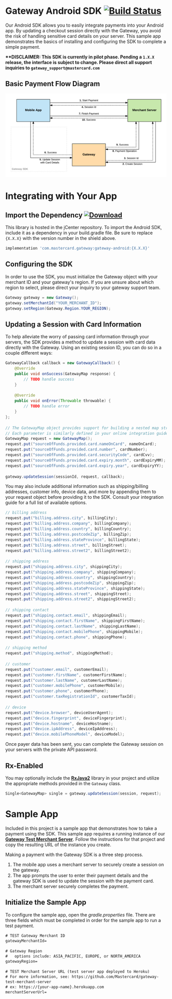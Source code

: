 # Gateway Android SDK [![Build Status](https://travis-ci.org/Mastercard/gateway-android-sdk.svg?branch=master)](https://travis-ci.org/Mastercard/gateway-android-sdk)

Our Android SDK allows you to easily integrate payments into your Android app. By updating a checkout session directly with the Gateway, you avoid the risk of handling sensitive card details on your server. This sample app demonstrates the basics of installing and configuring the SDK to complete a simple payment.

**\*\*DISCLAIMER: This SDK is currently in pilot phase. Pending a `1.X.X` release, the interface is subject to change. Please direct all support inquiries to `gateway_support@mastercard.com`**

## Basic Payment Flow Diagram

![Payment Flow](./payment-flow.png "payment Flow")

# Integrating with Your App

## Import the Dependency [![Download](https://api.bintray.com/packages/mpgs/Android/gateway-android-sdk/images/download.svg)](https://bintray.com/mpgs/Android/gateway-android-sdk/_latestVersion) 

This library is hosted in the jCenter repository. To import the Android SDK, include it as a dependency in your build.gradle file. Be sure to replace `{X.X.X}` with the version number in the shield above.

```groovy
implementation 'com.mastercard.gateway:gateway-android:{X.X.X}'
```

## Configuring the SDK

In order to use the SDK, you must initialize the Gateway object with your merchant ID and your gateway's region. If you are unsure about which region to select, please direct your inquiry to your gateway support team.

```java
Gateway gateway = new Gateway();
gateway.setMerchantId("YOUR_MERCHANT_ID");
gateway.setRegion(Gateway.Region.YOUR_REGION);
```

## Updating a Session with Card Information

To help alleviate the worry of passing card information through your servers, the SDK provides a method to update a session with card data directly with the Gateway. Using an existing session ID, you can do so in a couple different ways:

```java
GatewayCallback callback = new GatewayCallback() {
    @Override
    public void onSuccess(GatewayMap response) {
        // TODO handle success
    }
    
    @Override
    public void onError(Throwable throwable) {
        // TODO handle error
    }
};

// The GatewayMap object provides support for building a nested map structure using key-based dot(.) notation.
// Each parameter is similarly defined in your online integration guide.
GatewayMap request = new GatewayMap();
request.put("sourceOfFunds.provided.card.nameOnCard", nameOnCard);
request.put("sourceOfFunds.provided.card.number", cardNumber);
request.put("sourceOfFunds.provided.card.securityCode", cardCvv);
request.put("sourceOfFunds.provided.card.expiry.month", cardExpiryMM);
request.put("sourceOfFunds.provided.card.expiry.year", cardExpiryYY);

gateway.updateSession(sessionId, request, callback);
```

You may also include additional information such as shipping/billing addresses, customer info, device data, and more by appending them to your request object before providing it to the SDK. Consult your integration guide for a full list of available options.

```java
// billing address
request.put("billing.address.city", billingCity);
request.put("billing.address.company", billingCompany);
request.put("billing.address.country", billingCountry);
request.put("billing.address.postcodeZip", billingZip);
request.put("billing.address.stateProvince", billingState);
request.put("billing.address.street", billingStreet);
request.put("billing.address.street2", billingStreet2);

// shipping address
request.put("shipping.address.city", shippingCity);
request.put("shipping.address.company", shippingCompany);
request.put("shipping.address.country", shippingCountry);
request.put("shipping.address.postcodeZip", shippingZip);
request.put("shipping.address.stateProvince", shippingState);
request.put("shipping.address.street", shippingStreet);
request.put("shipping.address.street2", shippingStreet2);

// shipping contact
request.put("shipping.contact.email", shippingEmail);
request.put("shipping.contact.firstName", shippingFirstName);
request.put("shipping.contact.lastName", shippingLastName);
request.put("shipping.contact.mobilePhone", shippingMobile);
request.put("shipping.contact.phone", shippingPhone);

// shipping method
request.put("shipping.method", shippingMethod);

// customer
request.put("customer.email", customerEmail);
request.put("customer.firstName", customerFirstName);
request.put("customer.lastName", customerLastName);
request.put("customer.mobilePhone", customerMobile);
request.put("customer.phone", customerPhone);
request.put("customer.taxRegistrationId", customerTaxId);

// device
request.put("device.browser", deviceUserAgent);
request.put("device.fingerprint", deviceFingerprint);
request.put("device.hostname", deviceHostname);
request.put("device.ipAddress", deviceIpAddress);
request.put("device.mobilePhoneModel", deviceModel);
```

Once payer data has been sent, you can complete the Gateway session on your servers with the private API password.


## Rx-Enabled

You may optionally include the **[RxJava2]** library in your project and utilize the appropriate methods provided in the `Gateway` class.

```java
Single<GatewayMap> single = gateway.updateSession(session, request);
```

# Sample App

Included in this project is a sample app that demonstrates how to take a payment using the SDK. This sample app requires a running instance of our **[Gateway Test Merchant Server]**. Follow the instructions for that project and copy the resulting URL of the instance you create.

Making a payment with the Gateway SDK is a three step process.

1. The mobile app uses a merchant server to securely create a session on the gateway.
1. The app prompts the user to enter their payment details and the gateway SDK is used to update the session with the payment card.
1. The merchant server securely completes the payment.

## Initialize the Sample App

To configure the sample app, open the *gradle.properties* file. There are three fields which must be completed in order for the sample app to run a test payment.

```properties
# TEST Gateway Merchant ID
gatewayMerchantId=

# Gateway Region
#   options include: ASIA_PACIFIC, EUROPE, or NORTH_AMERICA
gatewayRegion=

# TEST Merchant Server URL (test server app deployed to Heroku)
# For more information, see: https://github.com/Mastercard/gateway-test-merchant-server
# ex: https://{your-app-name}.herokuapp.com
merchantServerUrl=
```



[RxJava2]: https://github.com/ReactiveX/RxJava
[Gateway Test Merchant Server]: https://github.com/Mastercard/gateway-test-merchant-server
